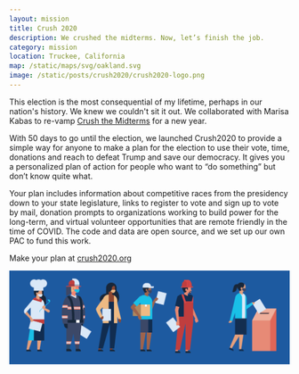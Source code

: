 ```yaml
---
layout: mission
title: Crush 2020
description: We crushed the midterms. Now, let’s finish the job.
category: mission
location: Truckee, California
map: /static/maps/svg/oakland.svg
image: /static/posts/crush2020/crush2020-logo.png
---
```


This election is the most consequential of my lifetime, perhaps in our nation's history. We knew we couldn't sit it out. We collaborated with Marisa Kabas to re-vamp [Crush the Midterms](/mission/crush-the-midterms/) for a new year.

With 50 days to go until the election, we launched Crush2020 to provide a simple way for anyone to make a plan for the election to use their vote, time, donations and reach to defeat Trump and save our democracy. It gives you a personalized plan of action for people who want to “do something” but don’t know quite what.

Your plan includes information about competitive races from the presidency down to your state legislature, links to register to vote and sign up to vote by mail, donation prompts to organizations working to build power for the long-term, and virtual volunteer opportunities that are remote friendly in the time of COVID. The code and data are open source, and we set up our own PAC to fund this work.

Make your plan at [crush2020.org](https://crush2020.org/)

<div class="two-third">
    <a href="https://crush2020.org"><img class="center" src="/static/posts/crush2020/voting-booth.png"></a>
</div>
